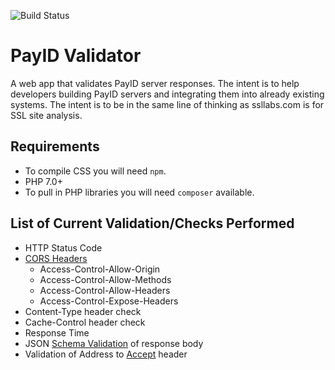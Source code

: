 ![Build Status](https://codebuild.us-east-1.amazonaws.com/badges?uuid=eyJlbmNyeXB0ZWREYXRhIjoiMTNjeHBsVit2eW5lZDNxR0F3S21jckQxTlVqYnJERlo5cGNVM0dGSkMzczArZ1gzeXlWR2d3VEFkMU84eHlCQ2NhQXVRQkc3TnZkU2hXSEhsVWxnTGZzPSIsIml2UGFyYW1ldGVyU3BlYyI6IktmRUlhdE9nRFlSWUFGU0IiLCJtYXRlcmlhbFNldFNlcmlhbCI6MX0%3D&branch=master)

# PayID Validator
A web app that validates PayID server responses. The intent is to help developers building PayID servers and integrating them into already existing systems. The intent is to be in the same line of thinking as ssllabs.com is for SSL site analysis.

## Requirements
- To compile CSS you will need `npm`.
- PHP 7.0+
- To pull in PHP libraries you will need `composer` available. 

## List of Current Validation/Checks Performed
- HTTP Status Code
- [CORS Headers](https://docs.payid.org/payid-best-practices#set-cors-cross-origin-resource-sharing-headers)
  - Access-Control-Allow-Origin
  - Access-Control-Allow-Methods
  - Access-Control-Allow-Headers
  - Access-Control-Expose-Headers
- Content-Type header check
- Cache-Control header check
- Response Time
- JSON [Schema Validation](https://docs.payid.org/payid-interfaces) of response body
- Validation of Address to [Accept](https://docs.payid.org/payid-headers#request-headers) header
